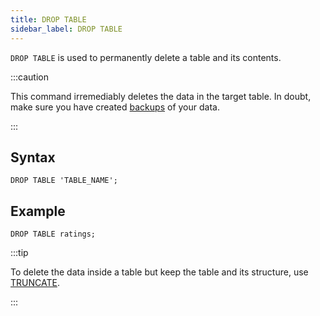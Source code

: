 ```yaml
---
title: DROP TABLE
sidebar_label: DROP TABLE
---
```


`DROP TABLE` is used to permanently delete a table and its contents.

:::caution

This command irremediably deletes the data in the target table. In doubt, make
sure you have created [backups](reference/sql/backup.md) of your data.

:::

## Syntax

```questdb-sql
DROP TABLE 'TABLE_NAME';
```

## Example

```questdb-sql
DROP TABLE ratings;
```

:::tip

To delete the data inside a table but keep the table and its structure, use
[TRUNCATE](reference/sql/truncate.md).

:::
